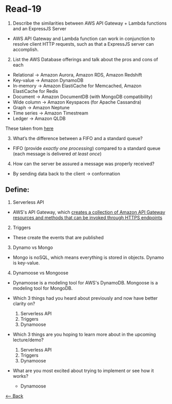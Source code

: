 # Read-19

1. Describe the similarities between AWS API Gateway + Lambda functions and an ExpressJS Server
  - AWS API Gateway and Lambda function can work in conjunction to resolve client HTTP requests, such as that a ExpressJS server can accomplish.
2. List the AWS Database offerings and talk about the pros and cons of each
  - Relational -> Amazon Aurora, Amazon RDS, Amazon Redshift
  - Key-value -> Amazon DynamoDB
  - In-memory -> Amazon ElastiCache for Memcached, Amazon ElastiCache for Redis
  - Document -> Amazon DocumentDB (with MongoDB compatibility)
  - Wide column -> Amazon Keyspaces (for Apache Cassandra)
  - Graph -> Amazon Neptune
  - Time series -> Amazon Timestream
  - Ledger -> Amazon QLDB

These taken from [here](https://aws.amazon.com/products/databases/)

3. What’s the difference between a FIFO and a standard queue?
  - FIFO (provide *exactly one processing*) compared to a standard queue (each message is delivered *at least once*)
4. How can the server be assured a message was properly received?
  - By sending data back to the client -> conformation

## Define:

1. Serverless API
  - AWS's API Gateway, which [creates a collection of Amazon API Gateway resources and methods that can be invoked through HTTPS endpoints](https://docs.aws.amazon.com/serverless-application-model/latest/developerguide/sam-resource-api.html)
2. Triggers
  - These create the events that are published
3. Dynamo vs Mongo
  - Mongo is noSQL, which means everything is stored in objects. Dynamo is key-value.
4. Dynamoose vs Mongoose
  - Dynamoose is a modeling tool for AWS's DynamoDB. Mongoose is a modeling tool for MongoDB.

- Which 3 things had you heard about previously and now have better clarity on?
  1. Serverless API
  2. Triggers
  3. Dynamoose
- Which 3 things are you hoping to learn more about in the upcoming lecture/demo?
  1. Serverless API
  2. Triggers
  3. Dynamoose
- What are you most excited about trying to implement or see how it works?
  - Dynamoose

[<-- Back](ToC.md)